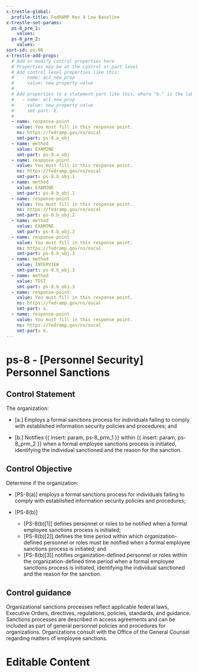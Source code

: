 ```yaml
---
x-trestle-global:
  profile-title: FedRAMP Rev 4 Low Baseline
x-trestle-set-params:
  ps-8_prm_1:
    values:
  ps-8_prm_2:
    values:
sort-id: ps-08
x-trestle-add-props:
  # Add or modify control properties here
  # Properties may be at the control or part level
  # Add control level properties like this:
  #   - name: ac1_new_prop
  #     value: new property value
  #
  # Add properties to a statement part like this, where "b." is the label of the target statement part
  #   - name: ac1_new_prop
  #     value: new property value
  #     smt-part: b.
  #
  - name: response-point
    value: You must fill in this response point.
    ns: https://fedramp.gov/ns/oscal
    smt-part: ps-8.a_obj
  - name: method
    value: EXAMINE
    smt-part: ps-8.a_obj
  - name: response-point
    value: You must fill in this response point.
    ns: https://fedramp.gov/ns/oscal
    smt-part: ps-8.b_obj.1
  - name: method
    value: EXAMINE
    smt-part: ps-8.b_obj.1
  - name: response-point
    value: You must fill in this response point.
    ns: https://fedramp.gov/ns/oscal
    smt-part: ps-8.b_obj.2
  - name: method
    value: EXAMINE
    smt-part: ps-8.b_obj.2
  - name: response-point
    value: You must fill in this response point.
    ns: https://fedramp.gov/ns/oscal
    smt-part: ps-8.b_obj.3
  - name: method
    value: INTERVIEW
    smt-part: ps-8.b_obj.3
  - name: method
    value: TEST
    smt-part: ps-8.b_obj.3
  - name: response-point
    value: You must fill in this response point.
    ns: https://fedramp.gov/ns/oscal
    smt-part: a.
  - name: response-point
    value: You must fill in this response point.
    ns: https://fedramp.gov/ns/oscal
    smt-part: b.
---
```


# ps-8 - \[Personnel Security\] Personnel Sanctions

## Control Statement

The organization:

- \[a.\] Employs a formal sanctions process for individuals failing to comply with established information security policies and procedures; and

- \[b.\] Notifies {{ insert: param, ps-8_prm_1 }} within {{ insert: param, ps-8_prm_2 }} when a formal employee sanctions process is initiated, identifying the individual sanctioned and the reason for the sanction.

## Control Objective

Determine if the organization:

- \[PS-8(a)\] employs a formal sanctions process for individuals failing to comply with established information security policies and procedures;

- \[PS-8(b)\]

  - \[PS-8(b)[1]\] defines personnel or roles to be notified when a formal employee sanctions process is initiated;
  - \[PS-8(b)[2]\] defines the time period within which organization-defined personnel or roles must be notified when a formal employee sanctions process is initiated; and
  - \[PS-8(b)[3]\] notifies organization-defined personnel or roles within the organization-defined time period when a formal employee sanctions process is initiated, identifying the individual sanctioned and the reason for the sanction.

## Control guidance

Organizational sanctions processes reflect applicable federal laws, Executive Orders, directives, regulations, policies, standards, and guidance. Sanctions processes are described in access agreements and can be included as part of general personnel policies and procedures for organizations. Organizations consult with the Office of the General Counsel regarding matters of employee sanctions.

# Editable Content

<!-- Make additions and edits below -->
<!-- The above represents the contents of the control as received by the profile, prior to additions. -->
<!-- If the profile makes additions to the control, they will appear below. -->
<!-- The above markdown may not be edited but you may edit the content below, and/or introduce new additions to be made by the profile. -->
<!-- If there is a yaml header at the top, parameter values may be edited. Use --set-parameters to incorporate the changes during assembly. -->
<!-- The content here will then replace what is in the profile for this control, after running profile-assemble. -->
<!-- The added parts in the profile for this control are below.  You may edit them and/or add new ones. -->
<!-- Each addition must have a heading either of the form ## Control my_addition_name -->
<!-- or ## Part a. (where the a. refers to one of the control statement labels.) -->
<!-- "## Control" parts are new parts added after the statement part. -->
<!-- "## Part" parts are new parts added into the top-level statement part with that label. -->
<!-- Subparts may be added with nested hash levels of the form ### My Subpart Name -->
<!-- underneath the parent ## Control or ## Part being added -->
<!-- See https://ibm.github.io/compliance-trestle/tutorials/ssp_profile_catalog_authoring/ssp_profile_catalog_authoring for guidance. -->
